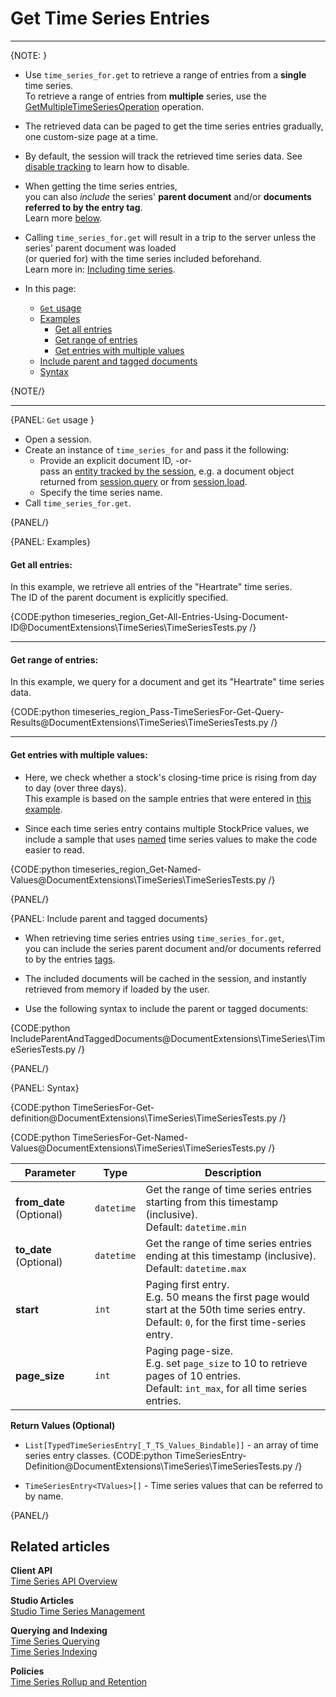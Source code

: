 ﻿# Get Time Series Entries 
---

{NOTE: }

* Use `time_series_for.get` to retrieve a range of entries from a **single** time series.  
  To retrieve a range of entries from **multiple** series, 
  use the [GetMultipleTimeSeriesOperation](../../../../../document-extensions/timeseries/client-api/operations/get#getmultipletimeseriesoperation) operation.

* The retrieved data can be paged to get the time series entries gradually, one custom-size page at a time.

* By default, the session will track the retrieved time series data. 
  See [disable tracking](../../../../../client-api/session/configuration/how-to-disable-tracking) to learn how to disable.
  
* When getting the time series entries,  
  you can also _include_ the series' **parent document** and/or **documents referred to by the entry tag**.  
  Learn more [below](../../../../../document-extensions/timeseries/client-api/session/get/get-entries#include-parent-and-tagged-documents).

* Calling `time_series_for.get` will result in a trip to the server unless the series' parent document was loaded  
  (or queried for) with the time series included beforehand.  
  Learn more in: [Including time series](../../../../../document-extensions/timeseries/client-api/session/include/overview).

* In this page:  
  * [`Get` usage](../../../../../document-extensions/timeseries/client-api/session/get/get-entries#get-usage)
  * [Examples](../../../../../document-extensions/timeseries/client-api/session/get/get-entries#examples)
     * [Get all entries](../../../../../document-extensions/timeseries/client-api/session/get/get-entries#get-all-entries)
     * [Get range of entries](../../../../../document-extensions/timeseries/client-api/session/get/get-entries#get-range-of-entries)
     * [Get entries with multiple values](../../../../../document-extensions/timeseries/client-api/session/get/get-entries#get-entries-with-multiple-values)
  * [Include parent and tagged documents](../../../../../document-extensions/timeseries/client-api/session/get/get-entries#include-parent-and-tagged-documents)
  * [Syntax](../../../../../document-extensions/timeseries/client-api/session/get/get-entries#syntax)

{NOTE/}

---

{PANEL: `Get` usage }

* Open a session.  
* Create an instance of `time_series_for` and pass it the following:
    * Provide an explicit document ID, -or-  
      pass an [entity tracked by the session](../../../../../client-api/session/what-is-a-session-and-how-does-it-work#unit-of-work-pattern), 
      e.g. a document object returned from [session.query](../../../../../client-api/session/querying/how-to-query) 
      or from [session.load](../../../../../client-api/session/loading-entities#load).
    * Specify the time series name.
* Call `time_series_for.get`.  

{PANEL/}

{PANEL: Examples}

#### Get all entries:

In this example, we retrieve all entries of the "Heartrate" time series.  
The ID of the parent document is explicitly specified.  

{CODE:python timeseries_region_Get-All-Entries-Using-Document-ID@DocumentExtensions\TimeSeries\TimeSeriesTests.py /}

---

#### Get range of entries:

In this example, we query for a document and get its "Heartrate" time series data.

{CODE:python timeseries_region_Pass-TimeSeriesFor-Get-Query-Results@DocumentExtensions\TimeSeries\TimeSeriesTests.py /}

---

#### Get entries with multiple values:

* Here, we check whether a stock's closing-time price is rising from day to day (over three days).  
  This example is based on the sample entries that were entered in [this example](../../../../../document-extensions/timeseries/client-api/session/append#append-entries-with-multiple-values).
 
* Since each time series entry contains multiple StockPrice values, 
  we include a sample that uses [named](../../../../../document-extensions/timeseries/client-api/session/append#append-entries-with-multiple-values) 
  time series values to make the code easier to read.  

{CODE:python timeseries_region_Get-Named-Values@DocumentExtensions\TimeSeries\TimeSeriesTests.py /}

{PANEL/}

{PANEL: Include parent and tagged documents}

* When retrieving time series entries using `time_series_for.get`,  
  you can include the series parent document and/or documents referred to by the entries 
  [tags](../../../../../document-extensions/timeseries/overview#tags).  

* The included documents will be cached in the session, and instantly retrieved from memory if loaded by the user.

* Use the following syntax to include the parent or tagged documents:

{CODE:python IncludeParentAndTaggedDocuments@DocumentExtensions\TimeSeries\TimeSeriesTests.py /}

{PANEL/}

{PANEL: Syntax}

{CODE:python TimeSeriesFor-Get-definition@DocumentExtensions\TimeSeries\TimeSeriesTests.py /}

{CODE:python TimeSeriesFor-Get-Named-Values@DocumentExtensions\TimeSeries\TimeSeriesTests.py /}

| Parameter | Type | Description |
|-----------|------|-------------|
| **from_date** (Optional) | `datetime` | Get the range of time series entries starting from this timestamp (inclusive).<br/>Default: `datetime.min` |
| **to_date** (Optional) | `datetime` | Get the range of time series entries ending at this timestamp (inclusive).<br/>Default: `datetime.max` |
| **start** | `int` | Paging first entry.<br>E.g. 50 means the first page would start at the 50th time series entry. <br> Default: `0`, for the first time-series entry. |
| **page_size** | `int` | Paging page-size.<br>E.g. set `page_size` to 10 to retrieve pages of 10 entries.<br>Default: `int_max`, for all time series entries. |

**Return Values (Optional)**
 
* `List[TypedTimeSeriesEntry[_T_TS_Values_Bindable]]` - an array of time series entry classes.
  {CODE:python TimeSeriesEntry-Definition@DocumentExtensions\TimeSeries\TimeSeriesTests.py /}

* `TimeSeriesEntry<TValues>[]` - Time series values that can be referred to by name.  

{PANEL/}

## Related articles

**Client API**  
[Time Series API Overview](../../../../../document-extensions/timeseries/client-api/overview)  

**Studio Articles**  
[Studio Time Series Management](../../../../../studio/database/document-extensions/time-series)  

**Querying and Indexing**  
[Time Series Querying](../../../../../document-extensions/timeseries/querying/overview-and-syntax)  
[Time Series Indexing](../../../../../document-extensions/timeseries/indexing)  

**Policies**  
[Time Series Rollup and Retention](../../../../../document-extensions/timeseries/rollup-and-retention)  
